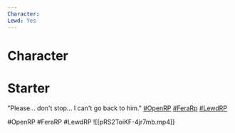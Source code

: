 ```yaml
---
Character: 
Lewd: Yes
---
```

# Character


# Starter
"Please... don't stop... I can't go back to him." [#OpenRP](https://twitter.com/hashtag/OpenRP?src=hashtag_click) [#FeraRp](https://twitter.com/hashtag/FeraRp?src=hashtag_click) [#LewdRP](https://twitter.com/hashtag/LewdRP?src=hashtag_click)

  

#OpenRP #FeraRP #LewdRP 
![[pRS2ToiKF-4jr7mb.mp4]]